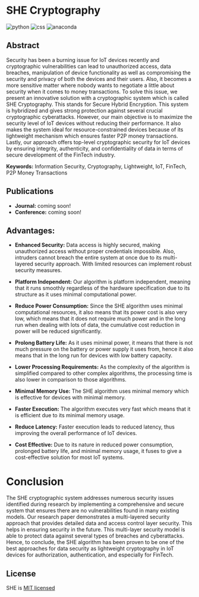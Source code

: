 # SHE Cryptography

![python](https://img.shields.io/badge/Python-3.11.4-FDB515?style=for-the-badges&logo=Python) ![css](https://img.shields.io/badge/CSS-3.0.0-15d1fd?style=for-the-badges&logo=CSS) ![anaconda](https://img.shields.io/badge/Anaconda-2.4.3-00B27$?style=for-the-badges&logo=Anaconda)

## Abstract

Security has been a burning issue for IoT devices recently and cryptographic vulnerabilities can lead to unauthorized access, data breaches, manipulation of device functionality as well as compromising the security and privacy of both the devices and their users. Also, it becomes a more sensitive matter where nobody wants to negotiate a little about security when it comes to money transactions. To solve this issue, we present an innovative solution with a cryptographic system which is called SHE Cryptography. This stands for Secure Hybrid Encryption. This system is hybridized and gives strong protection against several crucial cryptographic cyberattacks. However, our main objective is to maximize the security level of IoT devices without reducing their performance. It also makes the system ideal for resource-constrained devices because of its lightweight mechanism which ensures faster P2P money transactions. Lastly, our approach offers top-level cryptographic security for IoT devices by ensuring integrity, authenticity, and confidentiality of data in terms of secure development of the FinTech industry.

**Keywords:** Information Security, Cryptography, Lightweight, IoT, FinTech, P2P Money Transactions

## Publications

* **Journal:** coming soon!
* **Conference:** coming soon!

## Advantages:

* **Enhanced Security:** Data access is highly secured, making unauthorized access without proper credentials impossible. Also, intruders cannot breach the entire system at once due to its multi-layered security approach. With limited resources can implement robust security measures.

* **Platform Independent:** Our algorithm is platform independent, meaning that it runs smoothly regardless of the hardware specification due to its structure as it uses minimal computational power. 

* **Reduce Power Consumption:** Since the SHE algorithm uses minimal computational resources, it also means that its power cost is also very low, which means that it does not require much power and in the long run when dealing with lots of data, the cumulative cost reduction in power will be reduced significantly. 

* **Prolong Battery Life:** As it uses minimal power, it means that there is not much pressure on the battery or power supply it uses from, hence it also means that in the long run for devices with low battery capacity.

* **Lower Processing Requirements:** As the complexity of the algorithm is simplified compared to other complex algorithms, the processing time is also lower in comparison to those algorithms. 

* **Minimal Memory Use:** The SHE algorithm uses minimal memory which is effective for devices with minimal memory.

* **Faster Execution:** The algorithm executes very fast which means that it is efficient due to its minimal memory usage.

* **Reduce Latency:** Faster execution leads to reduced latency, thus improving the overall performance of IoT devices.

* **Cost Effective:** Due to its nature in reduced power consumption, prolonged battery life, and minimal memory usage, it fuses to give a cost-effective solution for most IoT systems.

# Conclusion

The SHE cryptographic system addresses numerous security issues identified during research by implementing a comprehensive and secure system that ensures there are no vulnerabilities found in many existing models. Our research paper demonstrates a multi-layered security approach that provides detailed data and access control layer security. This helps in ensuring security in the future. This multi-layer security model is able to protect data against several types of breaches and cyberattacks. Hence, to conclude, the SHE algorithm has been proven to be one of the best approaches for data security as lightweight cryptography in IoT devices for authorization, authentication, and especially for FinTech.

## License

SHE is [MIT licensed](https://github.com/hack4tahsin/shecry/blob/main/LICENSE)
